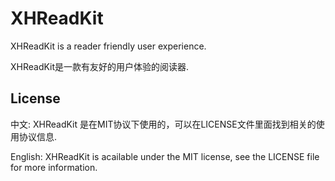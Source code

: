 XHReadKit
=========

XHReadKit is a reader friendly user experience.         

XHReadKit是一款有友好的用户体验的阅读器.



## License

中文:      XHReadKit 是在MIT协议下使用的，可以在LICENSE文件里面找到相关的使用协议信息.

English:   XHReadKit is acailable under the MIT license, see the LICENSE file for more information.

